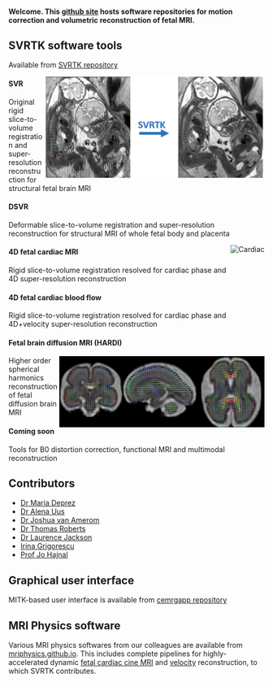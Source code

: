 #### Welcome. This [github site](https://github.com/SVRTK) hosts software repositories for motion correction and volumetric reconstruction of fetal MRI.

## SVRTK software tools
Available from [SVRTK repository](https://github.com/SVRTK/SVRTK)

<img src="SVRTKlogo.png" alt="DSVR" height="200" align ="right" />

#### SVR 
Original rigid slice-to-volume registration and super-resolution reconstruction for structural fetal brain MRI

#### DSVR 
Deformable slice-to-volume registration and super-resolution reconstruction for structural MRI of whole fetal body and placenta

<img src="cardiac.gif" alt="Cardiac" height="180" align ="right" />

#### 4D fetal cardiac MRI
Rigid slice-to-volume registration resolved for cardiac phase and 4D super-resolution reconstruction

#### 4D fetal cardiac blood flow
Rigid slice-to-volume registration resolved for cardiac phase and 4D+velocity super-resolution reconstruction

#### Fetal brain diffusion MRI (HARDI)
<img src="SH.png" alt="Diffusion" height="140" align ="right" />
Higher order spherical harmonics reconstruction of fetal diffusion brain MRI

#### Coming soon

Tools for B0 distortion correction, functional MRI and multimodal reconstruction

## Contributors

* [Dr Maria Deprez](https://kclpure.kcl.ac.uk/portal/maria.deprez.html)
* [Dr Alena Uus](https://kclpure.kcl.ac.uk/portal/alena.1.uus.html)
* [Dr Joshua van Amerom](https://kclpure.kcl.ac.uk/portal/en/persons/joshua-van-amerom(e4307a05-28a4-4f63-9f01-7f8aacead352).html)
* [Dr Thomas Roberts](https://kclpure.kcl.ac.uk/portal/t.roberts.html)
* [Dr Laurence Jackson](https://kclpure.kcl.ac.uk/portal/laurence.jackson.html)
* [Irina Grigorescu](https://kclpure.kcl.ac.uk/portal/en/persons/irina-grigorescu(ca5d1541-edaf-4153-aecb-4a26c3d07bf1).html)
* [Prof Jo Hajnal](https://kclpure.kcl.ac.uk/portal/jo.hajnal.html)



## Graphical user interface
MITK-based user interface is available from [cemrgapp repository](https://github.com/SVRTK/cemrgapp)

## MRI Physics software
Various MRI physics softwares from our colleagues are available from [mriphysics.github.io](http://mriphysics.github.io/). This includes complete pipelines for highly-accelerated dynamic [fetal cardiac cine MRI](http://mriphysics.github.io/fetalcmr.html) and [velocity](https://github.com/mriphysics/fetal_cmr_4d) reconstruction, to which SVRTK contributes.

